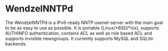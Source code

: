 # WendzelNNTPd
The WendzelNNTPd is a IPv6-ready NNTP usenet-server with the main goal to be as easy to use as possible. It is portable (Linux/*BSD/*nix), supports AUTHINFO authentication, contains ACL as well as role based ACL and supports invisible newsgroups. It currently supports MySQL and SQLite backends.
